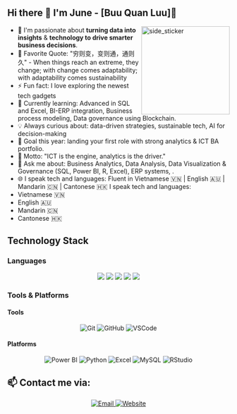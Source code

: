 ## Hi there :wave: I'm June - [Buu Quan Luu]🌱 
<img align="right" width=200px height=200px alt="side_sticker" src="https://media3.giphy.com/media/v1.Y2lkPTc5MGI3NjExcGoxcmdmbXp5bnRncDd0aXExdG42Z2w4OXByZHprcHJ6amM2YjUwbCZlcD12MV9pbnRlcm5hbF9naWZfYnlfaWQmY3Q9Zw/L1R1tvI9svkIWwpVYr/giphy.gif" />

- 🔭 I'm passionate about **turning data into insights** & **technology to drive smarter business decisions**.
- 🥅 Favorite Quote: "穷则变，变则通，通则久" - When things reach an extreme, they change; with change comes adaptability; with adaptability comes sustainability
- ⚡ Fun fact: I love exploring the newest tech gadgets
- 🌱 Currently learning: Advanced in SQL and Excel, BI-ERP integration, Business process modeling, Data governance using Blockchain.
- 💡 Always curious about: data-driven strategies, sustainable tech, AI for decision-making
- 🎯 Goal this year: landing your first role with strong analytics & ICT BA portfolio.
- 🧠 Motto: "ICT is the engine, analytics is the driver."
- 💬 Ask me about: Business Analytics, Data Analysis, Data Visualization & Governance (SQL, Power BI, R, Excel), ERP systems, .
- 🌐 I speak tech and languages: Fluent in Vietnamese 🇻🇳 | English 🇦🇺 | Mandarin 🇨🇳 | Cantonese 🇭🇰
 I speak tech and languages:  
- Vietnamese 🇻🇳  
- English 🇦🇺  
- Mandarin 🇨🇳  
- Cantonese 🇭🇰  

## Technology Stack 
### Languages
<p align="center"> 
  <img src="https://img.shields.io/badge/Python-3670A0?style=for-the-badge&logo=python&logoColor=ffdd54"> 
  <img src="https://img.shields.io/badge/JavaScript-ffd60a?style=for-the-badge&logo=javascript&logoColor=black"> 
  <img src="https://img.shields.io/badge/Java-007396?style=for-the-badge&logo=java&logoColor=white"> 
  <img src="https://img.shields.io/badge/SQL-f18701?style=for-the-badge&logo=mysql&logoColor=white"> 
  <img src="https://img.shields.io/badge/R-75AADB?style=for-the-badge&logo=r&logoColor=white">
</p>



### Tools & Platforms
#### Tools
<p align="center">
  <img alt="Git" src="https://img.shields.io/badge/Git-e5383b?style=for-the-badge&logo=git&logoColor=white">
  <img alt="GitHub" src="https://img.shields.io/badge/GitHub-22223b?style=for-the-badge&logo=github&logoColor=white">
  <img alt="VSCode" src="https://img.shields.io/badge/VSCode-00a7e1?style=for-the-badge&logo=visualstudiocode&logoColor=white">
</p>


#### Platforms
<p align="center">
  <img alt="Power BI" src="https://img.shields.io/badge/Power_BI-F2C811?style=for-the-badge&logo=microsoftpowerbi&logoColor=white" />
  <img alt="Python" src="https://img.shields.io/badge/Python-3776AB?style=for-the-badge&logo=python&logoColor=white" />
  <img alt="Excel" src="https://img.shields.io/badge/Microsoft_Excel-217346?style=for-the-badge&logo=microsoft-excel&logoColor=white" />
  <img alt="MySQL" src="https://img.shields.io/badge/MySQL-003f88?style=for-the-badge&logo=mysql&logoColor=white" />
  <img alt="RStudio" src="https://img.shields.io/badge/RStudio-75AADB?style=for-the-badge&logo=r&logoColor=white" />
</p>



## 📫 Contact me via:

<p align="center">
  <a href="mailto:buuquan2004@gmail.com">
    <img alt="Email" src="https://img.shields.io/badge/Email-0077B5?style=for-the-badge&logo=gmail&logoColor=white">
  </a>
  <a href="https://thanhtuyen.vercel.app/">
    <img alt="Website" src="https://img.shields.io/badge/Website-00bbf9?style=for-the-badge&logo=googlechrome&logoColor=white">
  </a>
</p>
